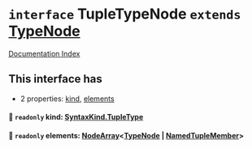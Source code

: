 # `interface` TupleTypeNode `extends` [TypeNode](../private.interface.TypeNode/README.md)

[Documentation Index](../README.md)

## This interface has

- 2 properties:
[kind](#-readonly-kind-syntaxkindtupletype),
[elements](#-readonly-elements-nodearraytypenode--namedtuplemember)


#### 📄 `readonly` kind: [SyntaxKind.TupleType](../private.enum.SyntaxKind/README.md#tupletype--189)



#### 📄 `readonly` elements: [NodeArray](../private.interface.NodeArray/README.md)\<[TypeNode](../private.interface.TypeNode/README.md) | [NamedTupleMember](../private.interface.NamedTupleMember/README.md)>



